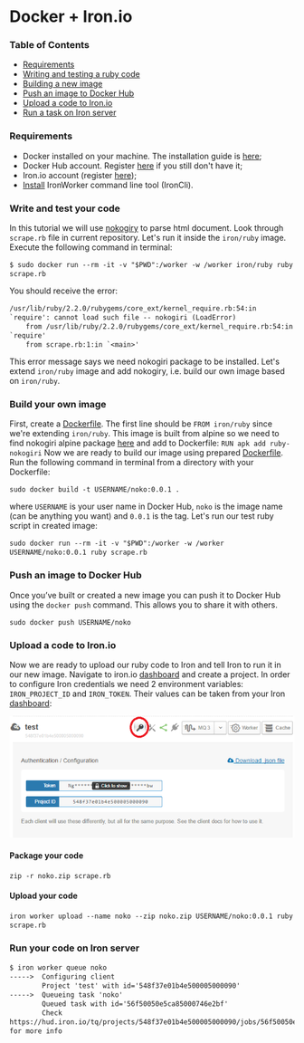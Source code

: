 # Docker + Iron.io
### Table of Contents

- [Requirements](#requirements)
- [Writing and testing a ruby code](#code)
- [Building a new image](#image)
- [Push an image to Docker Hub](#push)
- [Upload a code to Iron.io](#upload)
- [Run a task on Iron server](#queue)

<a id="requirements"></a>
### Requirements
 - Docker installed on your machine. The installation guide is [here](https://docs.docker.com/engine/installation);
 - Docker Hub account. Register [here](https://hub.docker.com/register) if you still don't have it;
 - Iron.io account (register [here](https://hud.iron.io));
 - [Install](http://dev.iron.io/worker/cli/#installing) IronWorker command line tool (IronCli).
 
<a id="code"></a>
### Write and test your code
In this tutorial we will use [nokogiry](http://www.nokogiri.org/) to parse html document. Look through `scrape.rb` file in current repository. Let's run it inside the `iron/ruby` image. Execute the following command in terminal:
```
$ sudo docker run --rm -it -v "$PWD":/worker -w /worker iron/ruby ruby scrape.rb
```
You should receive the error:
```
/usr/lib/ruby/2.2.0/rubygems/core_ext/kernel_require.rb:54:in `require': cannot load such file -- nokogiri (LoadError)
	from /usr/lib/ruby/2.2.0/rubygems/core_ext/kernel_require.rb:54:in `require'
	from scrape.rb:1:in `<main>'
```
This error message says we need nokogiri package to be installed. Let's extend `iron/ruby` image and add nokogiry, i.e. build our own image based on `iron/ruby`.

<a id="image"></a>
### Build your own image
First, create a [Dockerfile](https://github.com/aliklit/iron-docker/blob/master/Dockerfile). The first line should be `FROM iron/ruby` since we're extending `iron/ruby`. This image is built from alpine so we need to find nokogiri alpine package [here](https://pkgs.alpinelinux.org/packages?name=%25nokogiri%25&repo=all&arch=x86_64&maintainer=all) and add to Dockerfile:
`RUN apk add ruby-nokogiri`
Now we are ready to build our image using prepared [Dockerfile](https://github.com/aliklit/iron-docker/blob/master/Dockerfile). Run the following command in terminal from a directory with your Dockerfile:
```
sudo docker build -t USERNAME/noko:0.0.1 .
```
where `USERNAME` is your user name in Docker Hub, `noko` is the image name (can be anything you want) and `0.0.1` is the tag.
Let's run our test ruby script in created image:
```
sudo docker run --rm -it -v "$PWD":/worker -w /worker USERNAME/noko:0.0.1 ruby scrape.rb
```

<a id="push"></a>
### Push an image to Docker Hub
Once you’ve built or created a new image you can push it to Docker Hub using the `docker push` command. This allows you to share it with others.
```
sudo docker push USERNAME/noko
```

<a id="upload"></a>
### Upload a code to Iron.io
Now we are ready to upload our ruby code to Iron and tell Iron to run it in our new image.
Navigate to iron.io [dashboard](https://hud.iron.io/dashboard) and create a project. In order to configure Iron credentials we need 2 environment variables: `IRON_PROJECT_ID` and `IRON_TOKEN`. Their values can be taken from your Iron [dashboard](https://hud.iron.io/dashboard):

![credentials](/credentials.png "Optional title")

<a id="package"></a>
#### Package your code
```
zip -r noko.zip scrape.rb
```

<a id="upload_command"></a>
#### Upload your code
```
iron worker upload --name noko --zip noko.zip USERNAME/noko:0.0.1 ruby scrape.rb
```

<a id="queue"></a>
### Run your code on Iron server
```
$ iron worker queue noko
----->  Configuring client
        Project 'test' with id='548f37e01b4e500005000090'
----->  Queueing task 'noko'
        Queued task with id='56f50050e5ca85000746e2bf'
        Check https://hud.iron.io/tq/projects/548f37e01b4e500005000090/jobs/56f50050e5ca85000746e2bf for more info
```
